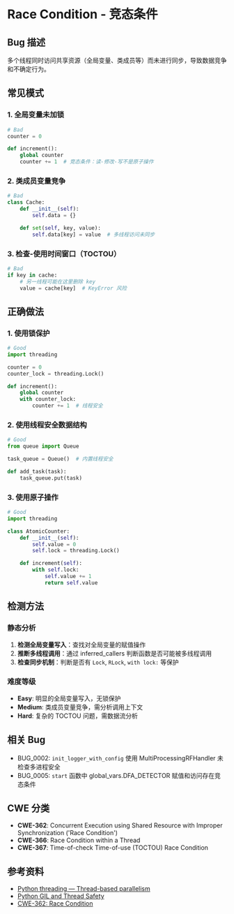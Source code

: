 # Race Condition - 竞态条件

## Bug 描述

多个线程同时访问共享资源（全局变量、类成员等）而未进行同步，导致数据竞争和不确定行为。

## 常见模式

### 1. 全局变量未加锁

```python
# Bad
counter = 0

def increment():
    global counter
    counter += 1  # 竞态条件：读-修改-写不是原子操作
```

### 2. 类成员变量竞争

```python
# Bad
class Cache:
    def __init__(self):
        self.data = {}

    def set(self, key, value):
        self.data[key] = value  # 多线程访问未同步
```

### 3. 检查-使用时间窗口（TOCTOU）

```python
# Bad
if key in cache:
    # 另一线程可能在这里删除 key
    value = cache[key]  # KeyError 风险
```

## 正确做法

### 1. 使用锁保护

```python
# Good
import threading

counter = 0
counter_lock = threading.Lock()

def increment():
    global counter
    with counter_lock:
        counter += 1  # 线程安全
```

### 2. 使用线程安全数据结构

```python
# Good
from queue import Queue

task_queue = Queue()  # 内置线程安全

def add_task(task):
    task_queue.put(task)
```

### 3. 使用原子操作

```python
# Good
import threading

class AtomicCounter:
    def __init__(self):
        self.value = 0
        self.lock = threading.Lock()

    def increment(self):
        with self.lock:
            self.value += 1
            return self.value
```

## 检测方法

### 静态分析

1. **检测全局变量写入**：查找对全局变量的赋值操作
2. **推断多线程调用**：通过 inferred_callers 判断函数是否可能被多线程调用
3. **检查同步机制**：判断是否有 `Lock`, `RLock`, `with lock:` 等保护

### 难度等级

- **Easy**: 明显的全局变量写入，无锁保护
- **Medium**: 类成员变量竞争，需分析调用上下文
- **Hard**: 复杂的 TOCTOU 问题，需数据流分析

## 相关 Bug

- BUG_0002: `init_logger_with_config` 使用 MultiProcessingRFHandler 未检查多进程安全
- BUG_0005: `start` 函数中 global_vars.DFA_DETECTOR 赋值和访问存在竞态条件

## CWE 分类

- **CWE-362**: Concurrent Execution using Shared Resource with Improper Synchronization ('Race Condition')
- **CWE-366**: Race Condition within a Thread
- **CWE-367**: Time-of-check Time-of-use (TOCTOU) Race Condition

## 参考资料

- [Python threading — Thread-based parallelism](https://docs.python.org/3/library/threading.html)
- [Python GIL and Thread Safety](https://realpython.com/python-gil/)
- [CWE-362: Race Condition](https://cwe.mitre.org/data/definitions/362.html)

